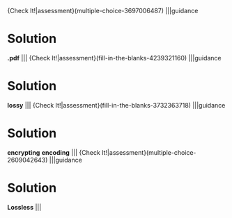 {Check It!|assessment}(multiple-choice-3697006487)
|||guidance
# Solution
**.pdf**
|||
{Check It!|assessment}(fill-in-the-blanks-4239321160)
|||guidance
# Solution
**lossy**
|||
{Check It!|assessment}(fill-in-the-blanks-3732363718)
|||guidance
# Solution
**encrypting**
**encoding**
|||
{Check It!|assessment}(multiple-choice-2609042643)
|||guidance
# Solution
**Lossless**
|||
